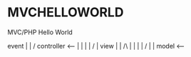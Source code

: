 # MVCHELLOWORLD
MVC/PHP Hello World

  event
    |
    |
    \/
controller <--
    |        |
    |        |
    \/       |
   view      |
  |   /\     |
  |   |      |
  \/  |      |
  model    <--
